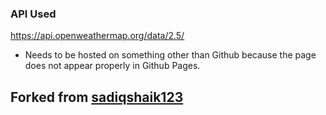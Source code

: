 ### API Used
https://api.openweathermap.org/data/2.5/

- Needs to be hosted on something other than Github because the page does not appear properly in Github Pages.

## Forked from [sadiqshaik123](https://github.com/sadiqshaik123)

